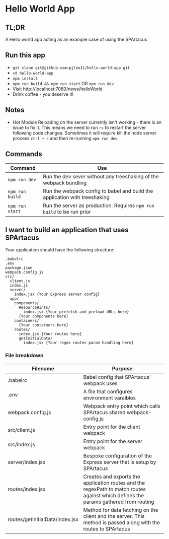 # Hello World App

## TL;DR

A Hello world app acting as an example case of using the SPArtacus

## Run this app

- `git clone git@github.com:pjlee11/hello-world-app.git`
- `cd hello-world-app`
- `npm install`
- `npm run build && npm run start` OR `npm run dev`
- Visit http://localhost:7080/news/helloWorld
- Drink coffee - you deserve it!

## Notes

- Hot Module Reloading on the server currently isn't working - there is an issue to fix it. This means we need to run `rs` to restart the server following code changes. Sometimes it will require kill the node server process `ctrl + c` and then re-running `npm run dev`.

## Commands

| Command         | Use                                                                        |
| --------------- | -------------------------------------------------------------------------- |
| `npm run dev`   | Run the dev sever without any treeshaking of the webpack bundling          |
| `npm run build` | Run the webpack config to babel and build the application with treeshaking |
| `npm run start` | Run the server as production. Requires `npm run build` to be run prior     |

## I want to build an application that uses SPArtacus

Your application should have the following structure:

```
.babelrc
.env
package.json
webpack.config.js
src/
  client.js
  index.js
  server/
    index.jsx {Your Express server config}
  app/
    components/
      ResourceHints/
        index.jsx {Your prefetch and preload URLs here}
      {Your components here}
    containers/
      {Your containers here}
    routes/
      index.jsx {Your routes here}
      getInitialData/
        index.jsx {Your regex routes param handling here}
```

### File breakdown

| Filename                        | Purpose                              | 
| ------------------------------- | ------------------------------------ |
| .babelrc                        | Babel config that SPArtacus' webpack uses |
| .env                            | A file that configures environment varaibles |
| webpack.config.js               | Webpack entry point which calls SPArtacus shared webpack-config.js |
| src/client.js                   | Entry point for the client webpack |
| src/index.js                    | Entry point for the server webpack |
| server/index.jsx                | Bespoke configuration of the Express server that is setup by SPArtacus |
| routes/index.jsx                | Creates and exports the application routes and the regexPath to match routes against which defines the params gathered from routing |
| routes/getInitialData/index.jsx | Method for data fetching on the client and the server. This method is passed along with the routes to SPArtacus |

